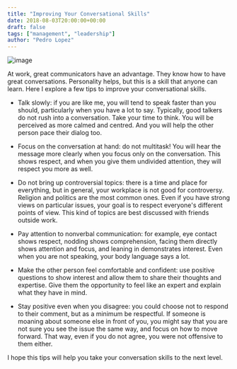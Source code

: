 ```yaml
---
title: "Improving Your Conversational Skills"
date: 2018-08-03T20:00:00+00:00
draft: false
tags: ["management", "leadership"]
author: "Pedro Lopez"
---
```


![image](/images/improving-your-communication-skills.jpg)

At work, great communicators have an advantage. They know how to have great conversations. Personality helps, but this is a skill that anyone can learn. Here I explore a few tips to improve your conversational skills.

<!--more-->

- Talk slowly: if you are like me, you will tend to speak faster than you should, particularly when you have a lot to say. Typically, good talkers do not rush into a conversation. Take your time to think. You will be perceived as more calmed and centred. And you will help the other person pace their dialog too.

- Focus on the conversation at hand: do not multitask! You will hear the message more clearly when you focus only on the conversation. This shows respect, and when you give them undivided attention, they will respect you more as well.

- Do not bring up controversial topics: there is a time and place for everything, but in general, your workplace is not good for controversy. Religion and politics are the most common ones. Even if you have strong views on particular issues, your goal is to respect everyone's different points of view. This kind of topics are best discussed with friends outside work.

- Pay attention to nonverbal communication: for example, eye contact shows respect, nodding shows comprehension, facing them directly shows attention and focus, and leaning in demonstrates interest. Even when you are not speaking, your body language says a lot.

- Make the other person feel comfortable and confident: use positive questions to show interest and allow them to share their thoughts and expertise. Give them the opportunity to feel like an expert and explain what they have in mind.

- Stay positive even when you disagree: you could choose not to respond to their comment, but as a minimum be respectful. If someone is moaning about someone else in front of you, you might say that you are not sure you see the issue the same way, and focus on how to move forward. That way, even if you do not agree, you were not offensive to them either.

I hope this tips will help you take your conversation skills to the next level.
